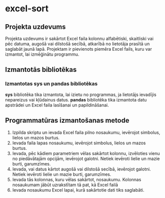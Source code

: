 # excel-sort
## Projekta uzdevums
Projekta uzdevums ir sakārtot Excel faila kolonnu alfabētiski, skaitliski vai pēc datuma, augošā vai dilstošā secībā, atkarībā no lietotāja prasītā un saglabāt jaunā lapā. Projektam ir pievienots piemēra Excel fails, kuru var izmantot, lai izmēģinātu programmu.
## Izmantotās bibliotēkas
### Izmantotas sys un pandas bibliotēkas
**sys** bibliotēka tika izmantota, lai izietu no programmas, ja lietotājs ievadījis nepareizus vai kļūdainus datus.
**pandas** bibliotēka tika izmantota datu apstrādei un Excel faila lasīšanai un papildināšanai.
## Programmatūras izmantošanas metode
1. Izpilda skriptu un ievada Excel faila pilno nosaukumu, ievērojot simbolus, lielos un mazos burtus.
2. Ievada faila lapas nosaukumu, ievērojot simbolus, lielos un mazos burtus.
2. Ievada, pēc kādiem parametriem vēlas sakārtot kolonnu, izvēloties vienu no piedāvātajām opcijām, ievērojot galotni. Netiek ievēroti lielie un mazie burti, garumzīmes.
3. Ievada, vai datus kārtot augošā vai dilstošā secībā, ievērojot galotni. Netiek ievēroti lielie un mazie burti, garumzīmes.
4. Ievada tās kolonnas, kuru vēlas sakārtot, nosaukumu. Kolonnas nosaukumam jābūt uzrakstītam tā pat, kā Excel failā
5. Ievada nosaukumu Excel lapai, kurā sakārtotie dati tiks saglabāti.